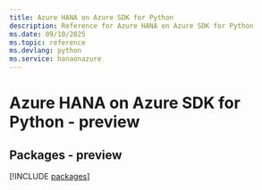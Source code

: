 ```yaml
---
title: Azure HANA on Azure SDK for Python
description: Reference for Azure HANA on Azure SDK for Python
ms.date: 09/10/2025
ms.topic: reference
ms.devlang: python
ms.service: hanaonazure
---
```

# Azure HANA on Azure SDK for Python - preview
## Packages - preview
[!INCLUDE [packages](hana-on-azure-index.md)]